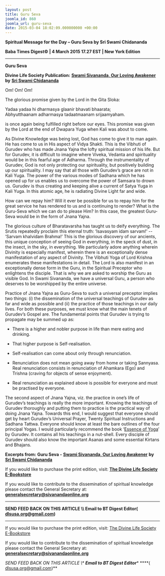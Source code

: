 ```yaml
---
layout: post
title: Guru Seva
joomla_id: 860
joomla_url: guru-seva
date: 2015-03-04 18:02:09.000000000 +00:00
---
```

  

















































**Spiritual Message for the Day – Guru Seva by Sri Swami Chidananda**

**Baba Times Digest© | 4 March 2015 17.27 EST | New York Edition**



* * *

**Guru Seva**

**Divine Life Society Publication:** [**Swami Sivananda, Our Loving Awakener**](http://dlshq.org/saints/guruseva.htm) **by** [**Sri Swami Chidananda**](http://www.dlshq.org/saints/chida.htm)

Om! Om! Om!

The glorious promise given by the Lord in the Gita Sloka:

Yadaa yadaa hi dharmasya glaanir bhavati bhaarata;   
 Abhyutthaanam adharmasya tadaatmaanam srijaamyaham.

is once again being fulfilled right before our eyes. This promise was given by the Lord at the end of Dwapara Yuga when Kali was about to come.

As Divine Knowledge was being lost, God has come to give it to man again. He has come to us in His aspect of Vidya Shakti. This is the Vibhuti of Gurudev who has made Jnana Yajna the lofty spiritual mission of his life. But for Gurudev, it is difficult to imagine where Viveka, Vedanta and spirituality would be in this fearful age of Adharma. Through the instrumentality of Gurudev, God is not only protecting our spirituality, but positively building up our spirituality. I may say that all those with Gurudev’s grace are not in Kali Yuga. The power of the various modes of Sadhana which he has opened up for us enables us to overcome the power of Samsara to drown us. Gurudev is thus creating and keeping alive a current of Satya Yuga in Kali Yuga. In this atomic age, he is radiating Divine Light far and wide.

How can we repay him? Will it ever be possible for us to repay him for the great service he has rendered to us and is continuing to render? What is the Guru-Seva which we can do to please Him? In this case, the greatest Guru-Seva would be in the form of Jnana Yajna.

The glorious culture of Bharatavarsha has taught us to deify everything. The Srutis repeatedly proclaim this eternal truth: ‘Isavasyam idam sarvam!’ -- ‘Sarvam khalvidam Brahma!’ This is the glorious discovery of our ancients, this unique conception of seeing God in everything, in the speck of dust, in the insect, in the sky, in everything. We particularly adore anything wherein Divinity is especially manifest, wherein there is an exceptionally dense manifestation of any aspect of Divinity. The Vibhuti Yoga of Lord Krishna enumerates these manifestations in detail. The Lord is also manifest in an exceptionally dense form in the Guru, in the Spiritual Preceptor who enlightens the disciple. That is why we are asked to worship the Guru as visible God. In Swami Sivananda, we have a universal Guru, a person who deserves to be worshipped by the entire universe.

Practice of Jnana Yajna as Guru-Seva to such a universal preceptor implies two things: (i) the dissemination of the universal teachings of Gurudev as far and wide as possible and (ii) the practice of those teachings in our daily lives. For both these purposes, we must know what the main tenets of Gurudev’s Gospel are. The fundamental points that Gurudev is trying to propagate may be summed up as:

- There is a higher and nobler purpose in life than mere eating and drinking.

- That higher purpose is Self-realisation.

- Self-realisation can come about only through renunciation.

- Renunciation does not mean going away from home or taking Sannyasa. Real renunciation consists in renunciation of Ahamkara (Ego) and Trishna (craving for objects of sense enjoyment).

- Real renunciation as explained above is possible for everyone and must be practised by everyone.

The second aspect of Jnana Yajna, viz. the practice in one’s life of Gurudev’s teachings is really the more important. Knowing the teachings of Gurudev thoroughly and putting them to practice is the practical way of doing Jnana Yajna. Towards this end, I would suggest that everyone should get by heart Gurudev’s Universal Prayer, Twenty Spiritual Instructions and Sadhana Tattwa. Everyone should know at least the bare outlines of the four principal Yogas. I would particularly recommend the book ‘[Essence of Yoga](http://www.dlshq.org/download/download.htm#essence_yoga)’ by Gurudev. It contains all his teachings in a nut-shell. Every disciple of Gurudev should also know the important Asanas and some essential Kirtans and Bhajans.

**Excerpts from:**  **Guru Seva -** [**Swami Sivananda, Our Loving Awakener**](http://dlshq.org/saints/guruseva.htm) **by** [**Sri Swami Chidananda**](http://www.dlshq.org/saints/chida.htm)



If you would like to purchase the print edition, visit: **[The Divine Life Society E-Bookstore](http://www.dlshq.org/download/download.htm)**

If you would like to contribute to the dissemination of spiritual knowledge please contact the General Secretary at: [](mailto:%20%3Cscript%20type=%27text/javascript%27%3E%20%3C%21--%20var%20prefix%20=%20%27ma%27%20+%20%27il%27%20+%20%27to%27;%20var%20path%20=%20%27hr%27%20+%20%27ef%27%20+%20%27=%27;%20var%20addy57016%20=%20%27generalsecretary%27%20+%20%27@%27;%20addy57016%20=%20addy57016%20+%20%27sivanandaonline%27%20+%20%27.%27%20+%20%27org%27;%20document.write%28%27%3Ca%20%27%20+%20path%20+%20%27%5C%27%27%20+%20prefix%20+%20%27:%27%20+%20addy57016%20+%20%27%5C%27%3E%27%29;%20document.write%28addy57016%29;%20document.write%28%27%3C%5C/a%3E%27%29;%20//--%3E%5Cn%20%3C/script%3E%3Cscript%20type=%27text/javascript%27%3E%20%3C%21--%20document.write%28%27%3Cspan%20style=%5C%27display:%20none;%5C%27%3E%27%29;%20//--%3E%20%3C/script%3EThis%20email%20address%20is%20being%20protected%20from%20spambots.%20You%20need%20JavaScript%20enabled%20to%20view%20it.%20%3Cscript%20type=%27text/javascript%27%3E%20%3C%21--%20document.write%28%27%3C/%27%29;%20document.write%28%27span%3E%27%29;%20//--%3E%20%3C/script%3E?subject=Contribution%20to%20Dissemination%20of%20Spiritual%20Knowledge) **generalsecretary@sivanandaonline.org**

****

**SEND FEED BACK ON THIS ARTICLE \\\ Email to BT Digest Editor[](mailto:%20%3Cscript%20type=%27text/javascript%27%3E%20%3C%21--%20var%20prefix%20=%20%27ma%27%20+%20%27il%27%20+%20%27to%27;%20var%20path%20=%20%27hr%27%20+%20%27ef%27%20+%20%27=%27;%20var%20addy72654%20=%20%27dlsusa.org%27%20+%20%27@%27;%20addy72654%20=%20addy72654%20+%20%27gmail%27%20+%20%27.%27%20+%20%27com%27;%20document.write%28%27%3Ca%20%27%20+%20path%20+%20%27%5C%27%27%20+%20prefix%20+%20%27:%27%20+%20addy72654%20+%20%27%5C%27%3E%27%29;%20document.write%28addy72654%29;%20document.write%28%27%3C%5C/a%3E%27%29;%20//--%3E%5Cn%20%3C/script%3E%3Cscript%20type=%27text/javascript%27%3E%20%3C%21--%20document.write%28%27%3Cspan%20style=%5C%27display:%20none;%5C%27%3E%27%29;%20//--%3E%20%3C/script%3EThis%20email%20address%20is%20being%20protected%20from%20spambots.%20You%20need%20JavaScript%20enabled%20to%20view%20it.%20%3Cscript%20type=%27text/javascript%27%3E%20%3C%21--%20document.write%28%27%3C/%27%29;%20document.write%28%27span%3E%27%29;%20//--%3E%20%3C/script%3E?subject=DLS%20Posts)( [dlsusa.org@gmail.com](mailto:dlsusa.org@gmail.com))**



* * *



  

If you would like to purchase the print edition, visit: [The Divine Life Society E-Bookstore](http://www.dlshq.org/download/download.htm)

If you would like to contribute to the dissemination of spiritual knowledge please contact the General Secretary at: **[generalsecretary@sivanandaonline.org](mailto:generalsecretary@sivanandaonline.org)**

**SEND FEED BACK ON THIS ARTICLE \\\**  **Email to BT Digest Editor**** [](mailto:%20%3Cscript%20type=%27text/javascript%27%3E%20%3C%21--%20var%20prefix%20=%20%27ma%27%20+%20%27il%27%20+%20%27to%27;%20var%20path%20=%20%27hr%27%20+%20%27ef%27%20+%20%27=%27;%20var%20addy72654%20=%20%27dlsusa.org%27%20+%20%27@%27;%20addy72654%20=%20addy72654%20+%20%27gmail%27%20+%20%27.%27%20+%20%27com%27;%20document.write%28%27%3Ca%20%27%20+%20path%20+%20%27%5C%27%27%20+%20prefix%20+%20%27:%27%20+%20addy72654%20+%20%27%5C%27%3E%27%29;%20document.write%28addy72654%29;%20document.write%28%27%3C%5C/a%3E%27%29;%20//--%3E%5Cn%20%3C/script%3E%3Cscript%20type=%27text/javascript%27%3E%20%3C%21--%20document.write%28%27%3Cspan%20style=%5C%27display:%20none;%5C%27%3E%27%29;%20//--%3E%20%3C/script%3EThis%20email%20address%20is%20being%20protected%20from%20spambots.%20You%20need%20JavaScript%20enabled%20to%20view%20it.%20%3Cscript%20type=%27text/javascript%27%3E%20%3C%21--%20document.write%28%27%3C/%27%29;%20document.write%28%27span%3E%27%29;%20//--%3E%20%3C/script%3E?subject=DLS%20Posts)****( [dlsusa.org@gmail.com](mailto:dlsusa.org@gmail.com))**  
